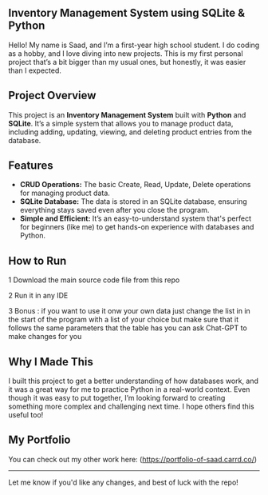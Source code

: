 

## Inventory Management System using SQLite & Python


Hello! My name is Saad, and I’m a first-year high school student.
I do coding as a hobby, and I love diving into new projects. This is my first personal project that’s a bit bigger than my usual ones, but honestly,
it was easier than I expected.

## Project Overview

This project is an **Inventory Management System** built with **Python** and **SQLite**.
It’s a simple system that allows you to 
manage product data, including adding, updating, viewing, and deleting product entries from the database.

## Features

- **CRUD Operations:** The basic Create, Read, Update, Delete operations for managing product data.
- **SQLite Database:** The data is stored in an SQLite database, ensuring everything stays saved even after you close the program.
- **Simple and Efficient:** It’s an easy-to-understand system that's perfect for beginners (like me) to get hands-on experience with databases and Python.

## How to Run

1 Download the main source code file from this repo

2 Run it in any IDE

3 Bonus : if you want to use it onw your own data just change the list in 
          in the start of the program with a list of your choice but make sure that 
          it follows the same parameters that the table has you can ask Chat-GPT to make changes for you

## Why I Made This

I built this project to get a better understanding of how databases work,
and it was a great way for me to practice Python in a real-world context.
Even though it was easy to put together, I’m looking forward to creating something more complex and challenging next time.
I hope others find this useful too!

## My Portfolio

You can check out my other work here: (https://portfolio-of-saad.carrd.co/)

---

Let me know if you'd like any changes, and best of luck with the repo!
<!---
FSDS-07/FSDS-07 is a ✨ special ✨ repository because its `README.md` (this file) appears on your GitHub profile.
You can click the Preview link to take a look at your changes.
--->
